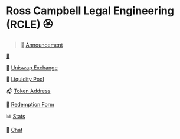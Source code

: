 # Ross Campbell Legal Engineering (RCLE) 🏵️
> 📢 [Announcement](https://twitter.com/r_ross_campbell/status/1157701745281241090?s=20) 

[🎩](https://github.com/trustwallet/tokens/blob/master/tokens/0x5a844590c5b8f40ae56190771d06c60b9ab1da1c.png) 

🦄 [Uniswap Exchange](https://uniswap.exchange/swap/0x5a844590c5b8f40ae56190771d06c60b9ab1da1c) 

🍲 [Liquidity Pool](https://etherscan.io/address/0xd994b83f2fca809704d6819935d89f3d0f5de555) 

📬 [Token Address](https://etherscan.io/address/0x5a844590c5b8f40ae56190771d06c60b9ab1da1c) 

🤝 [Redemption Form](https://app.openlaw.io/template/Redeem%20RCLE)

📊 [Stats](https://uniswap.info/token/0x5a844590c5b8f40ae56190771d06c60b9ab1da1c)

💬 [Chat](https://gitter.im/LegalEngineerChat/community)
